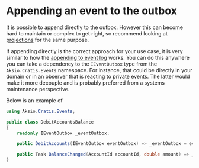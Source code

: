 # Appending an event to the outbox

It is possible to append directly to the outbox. However this can become hard to maintain or complex
to get right, so recommend looking at [projections](./projecting-to-outbox.md) for the same purpose.

If appending directly is the correct approach for your use case, it is very similar to how
the [appending to event log](./appending-an-event-to-event-log.md) works. You can do this anywhere you
can take a dependency to the `IEventOutbox` type from the `Aksio.Cratis.Events` namespace.
For instance, that could be directly in your domain or in an observer that is reacting to private events.
The latter would make it more decouple and is probably preferred from a systems maintenance perspective.

Below is an example of

```csharp
using Aksio.Cratis.Events;

public class DebitAccountsBalance
{
    readonly IEventOutbox _eventOutbox;

    public DebitAccounts(IEventOutbox eventOutbox) => _eventOutbox = eventOutbox;

    public Task BalanceChanged(AccountId accountId, double amount) => _eventOutbox.Append(context.EventSourceId, new AccountBalance(Name, Owner));
}
```
